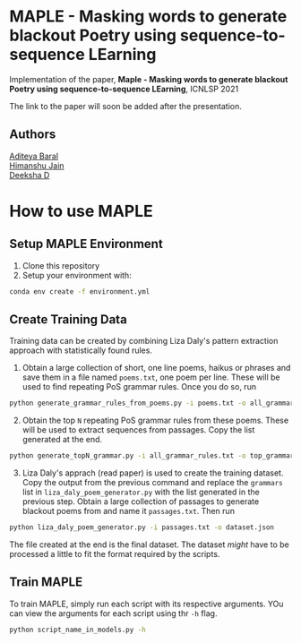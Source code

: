 # MAPLE - Masking words to generate blackout Poetry using sequence-to-sequence LEarning
Implementation of the paper, **Maple - Masking words to generate blackout Poetry using sequence-to-sequence LEarning**, ICNLSP 2021

The link to the paper will soon be added after the presentation.

## Authors

[Aditeya Baral](https://github.com/aditeyabaral) <br>
[Himanshu Jain](https://github.com/nhimanshujain) <br>
[Deeksha D](https://github.com/deeksha-d)


# How to use MAPLE

## Setup MAPLE Environment

1. Clone this repository
2. Setup your environment with:
```bash
conda env create -f environment.yml
```

## Create Training Data

Training data can be created by combining Liza Daly's pattern extraction approach with statistically found rules.

1. Obtain a large collection of short, one line poems, haikus or phrases and save them in a file named `poems.txt`, one poem per line. These will be used to find repeating PoS grammar rules. Once you do so, run 
```bash
python generate_grammar_rules_from_poems.py -i poems.txt -o all_grammar.txt
```

2. Obtain the top `N` repeating PoS grammar rules from these poems. These will be used to extract sequences from passages. Copy the list generated at the end.
```bash
python generate_topN_grammar.py -i all_grammar_rules.txt -o top_grammar_rules.txt -n 7
```

3. Liza Daly's apprach (read paper) is used to create the training dataset. Copy the output from the previous command and replace the `grammars` list in `liza_daly_poem_generator.py` with the list generated in the previous step. Obtain a large collection of passages to generate blackout poems from and name it `passages.txt`. Then run
```bash
python liza_daly_poem_generator.py -i passages.txt -o dataset.json
```

The file created at the end is the final dataset. The dataset *might* have to be processed a little to fit the format required by the scripts.

## Train MAPLE

To train MAPLE, simply run each script with its respective arguments. YOu can view the arguments for each script using thr `-h` flag.

```bash
python script_name_in_models.py -h
```

